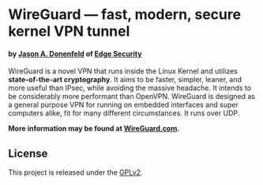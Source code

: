 # WireGuard &mdash; fast, modern, secure kernel VPN tunnel
#### by [Jason A. Donenfeld](mailto:Jason@zx2c4.com) of [Edge Security](https://www.edgesecurity.com/)

WireGuard is a novel VPN that runs inside the Linux Kernel and utilizes **state-of-the-art cryptography**. It aims to be faster, simpler, leaner, and more useful than IPsec, while avoiding the massive headache. It intends to be considerably more performant than OpenVPN. WireGuard is designed as a general purpose VPN for running on embedded interfaces and super computers alike, fit for many different circumstances. It runs over UDP.

**More information may be found at [WireGuard.com](https://www.wireguard.com/).**

## License

This project is released under the [GPLv2](COPYING).
